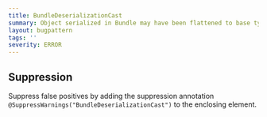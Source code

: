 ```yaml
---
title: BundleDeserializationCast
summary: Object serialized in Bundle may have been flattened to base type.
layout: bugpattern
tags: ''
severity: ERROR
---
```


<!--
*** AUTO-GENERATED, DO NOT MODIFY ***
To make changes, edit the @BugPattern annotation or the explanation in docs/bugpattern.
-->



## Suppression
Suppress false positives by adding the suppression annotation `@SuppressWarnings("BundleDeserializationCast")` to the enclosing element.
